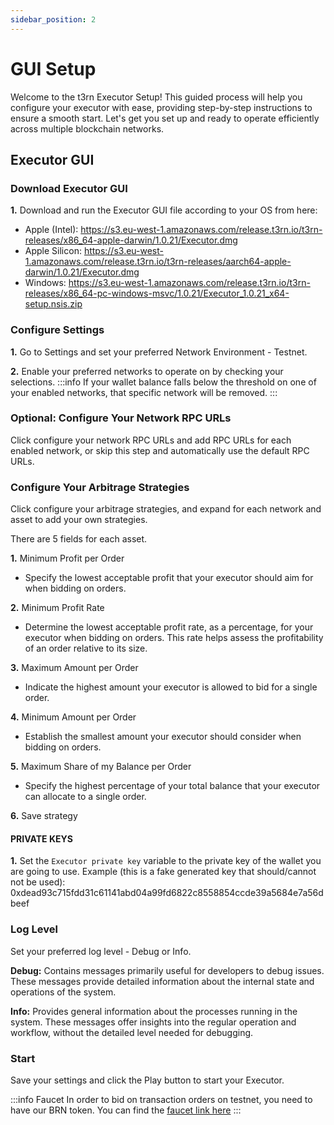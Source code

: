```yaml
---
sidebar_position: 2
---
```


# GUI Setup

Welcome to the t3rn Executor Setup! This guided process will help you configure your executor with ease, providing step-by-step instructions to ensure a smooth start. Let's get you set up and ready to operate efficiently across multiple blockchain networks.

## Executor GUI

### Download Executor GUI

**1.** Download and run the Executor GUI file according to your OS from here:

- Apple (Intel): https://s3.eu-west-1.amazonaws.com/release.t3rn.io/t3rn-releases/x86_64-apple-darwin/1.0.21/Executor.dmg
- Apple Silicon: https://s3.eu-west-1.amazonaws.com/release.t3rn.io/t3rn-releases/aarch64-apple-darwin/1.0.21/Executor.dmg
- Windows: https://s3.eu-west-1.amazonaws.com/release.t3rn.io/t3rn-releases/x86_64-pc-windows-msvc/1.0.21/Executor_1.0.21_x64-setup.nsis.zip

### Configure Settings

**1.** Go to Settings and set your preferred Network Environment - Testnet.

**2.** Enable your preferred networks to operate on by checking your selections.
:::info If your wallet balance falls below the threshold on one of your enabled networks, that specific network will be removed.
:::

### Optional: Configure Your Network RPC URLs

Click configure your network RPC URLs and add RPC URLs for each enabled network, or skip this step and automatically use the default RPC URLs.

### Configure Your Arbitrage Strategies

Click configure your arbitrage strategies, and expand for each network and asset to add your own strategies.

There are 5 fields for each asset.

**1.** Minimum Profit per Order

- Specify the lowest acceptable profit that your executor should aim for when bidding on orders.

**2.** Minimum Profit Rate

- Determine the lowest acceptable profit rate, as a percentage, for your executor when bidding on orders. This rate helps assess the profitability of an order relative to its size.

**3.** Maximum Amount per Order

- Indicate the highest amount your executor is allowed to bid for a single order.

**4.** Minimum Amount per Order

- Establish the smallest amount your executor should consider when bidding on orders.

**5.** Maximum Share of my Balance per Order

- Specify the highest percentage of your total balance that your executor can allocate to a single order.

**6.** Save strategy

#### PRIVATE KEYS

**1.** Set the `Executor private key` variable to the private key of the wallet you are going to use. Example (this is a fake generated key that should/cannot not be used): 0xdead93c715fdd31c61141abd04a99fd6822c8558854ccde39a5684e7a56dbeef

### Log Level

Set your preferred log level - Debug or Info.

**Debug:** Contains messages primarily useful for developers to debug issues. These messages provide detailed information about the internal state and operations of the system.

**Info:** Provides general information about the processes running in the system. These messages offer insights into the regular operation and workflow, without the detailed level needed for debugging.

### Start

Save your settings and click the Play button to start your Executor.

:::info Faucet
In order to bid on transaction orders on testnet, you need to have our BRN token. You can find the [faucet link here](../../resources/faucet)
:::
